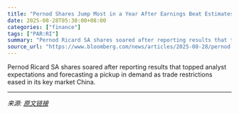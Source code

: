 ```yaml
---
title: "Pernod Shares Jump Most in a Year After Earnings Beat Estimates"
date: 2025-08-28T05:30:00+08:00
categories: ["finance"]
tags: ["PAR:RI"]
summary: "Pernod Ricard SA shares soared after reporting results that topped analyst expectations and forecasting a pickup in demand as trade restrictions eased in its key market China."
source_url: "https://www.bloomberg.com/news/articles/2025-08-28/pernod-warns-of-weak-sales-due-to-china-drag-higher-us-tariffs"
---
```


Pernod Ricard SA shares soared after reporting results that topped analyst expectations and forecasting a pickup in demand as trade restrictions eased in its key market China.

---

*来源: [原文链接](https://www.bloomberg.com/news/articles/2025-08-28/pernod-warns-of-weak-sales-due-to-china-drag-higher-us-tariffs)*
